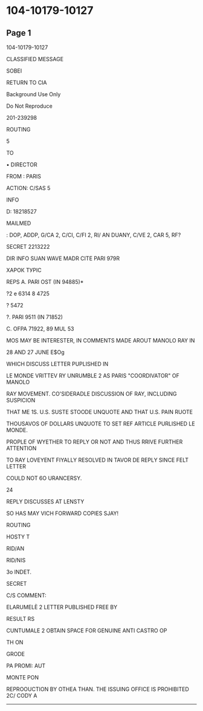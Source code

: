 # 104-10179-10127

## Page 1

104-10179-10127

CLASSIFIED MESSAGE

SOBEI

RETURN TO CIA

Background Use Only

Do Not Reproduce

201-239298

ROUTING

5

TO

• DIRECTOR

FROM : PARIS

ACTION: C/SAS 5

INFO

D: 18218527

MAILMED

: DOP, ADDP, G/CA 2, C/CI, C/FI 2, RI/ AN DUANY, C/VE 2, CAR 5, RF?

SECRET 2213222

DIR INFO SUAN WAVE MADR CITE PARI 979R

ХАРОК ТУРІС

REPS A. PARI OST (IN 94885)*

?2 e 6314 8 4725

? 5472

?. PARI 9511 (IN 71852)

C. OFPA 71922, 89 MUL 53

MOS MAY BE INTERESTER, IN COMMENTS MADE AROUT MANOLO RAY IN

28 AND 27 JUNE E$Og

WHICH DISCUSS LETTER PUPLISHED IN

LE MONDE VRITTEV RY UNRUMBLE 2 AS PARIS "COORDIVATOR" OF MANOLO

RAY MOVEMENT. CO'SIDERADLE DISCUSSION OF RAY, INCLUDING SUSPICION

THAT ME 1S. U.S. SUSTE STOODE UNQUOTE AND THAT U.S. PAIN RUOTE

THOUSAVOS OF DOLLARS UNQUOTE TO SET REF ARTICLE PURLISHED LE MONDE.

PROPLE OF WYETHER TO REPLY OR NOT AND THUS RRIVE FURTHER ATTENTION

TO RAY LOVEYENT FIYALLY RESOLVED IN TAVOR DE REPLY SINCE FELT LETTER

COULD NOT 6O URANCERSY.

24

REPLY DISCUSSES AT LENSTY

SO HAS MAY VICH FORWARD COPIES SJAY!

ROUTING

HOSTY T

RID/AN

RID/NIS

3o INDET.

SECRET

C/S COMMENT:

ELARUMELÈ 2 LETTER PUBLISHED FREE BY

RESULT RS

CUNTUMALE 2 OBTAIN SPACE FOR GENUINE ANTI CASTRO OP

TH ON

GRODE

PA PROMI: AUT

MONTE PON

REPROOUCTION BY OTHEA THAN. THE ISSUING OFFICE IS PROHIBITED 2C/ CODY A

---

